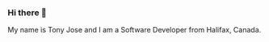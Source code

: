 ### Hi there 👋
My name is Tony Jose and I am a Software Developer from Halifax, Canada. 


<!--
[![Tony's github stats](https://github-readme-stats.vercel.app/api?username=tonykalavanal&show_icons=true&theme=dark&count_private=true)](https://github.com/anuraghazra/github-readme-stats)


**tonykalavanal/tonykalavanal** is a ✨ _special_ ✨ repository because its `README.md` (this file) appears on your GitHub profile.

Here are some ideas to get you started:

- 🔭 I’m currently working on ...
- 🌱 I’m currently learning ...
- 👯 I’m looking to collaborate on ...
- 🤔 I’m looking for help with ...
- 💬 Ask me about ...
- 📫 How to reach me: ...
- 😄 Pronouns: ...
- ⚡ Fun fact: ...
-->
